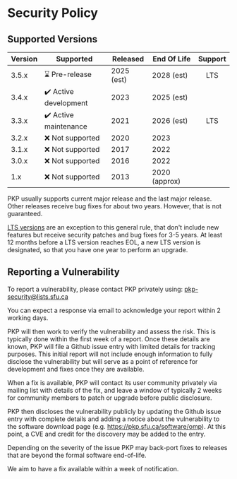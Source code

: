 # Security Policy

## Supported Versions

| Version | Supported                                             | Released      | End Of Life   | Support |
| ------- | ----------------------------------------------------- | ------------- | ------------- | :-----: |
| 3.5.x   | :hourglass:        Pre-release                        | 2025 (est)    | 2028 (est)    | LTS     |
| 3.4.x   | :heavy_check_mark: Active development                 | 2023          | 2025 (est)    |         |
| 3.3.x   | :heavy_check_mark: Active maintenance                 | 2021          | 2026 (est)    | LTS     |
| 3.2.x   | :x: Not supported                                     | 2020          | 2023          |         |
| 3.1.x   | :x: Not supported                                     | 2017          | 2022          |         |
| 3.0.x   | :x: Not supported                                     | 2016          | 2022          |         |
| 1.x     | :x: Not supported                                     | 2013          | 2020 (approx) |         |

PKP usually supports current major release and the last major release.
Other releases receive bug fixes for about two years. However, that is not guaranteed.

[LTS versions](https://pkp.sfu.ca/2022/02/15/pkp-announces-long-term-support-lts-software-releases/) are an exception to this general rule, that don't include new features but receive security patches and bug fixes for 3-5 years.
At least 12 months before a LTS version reaches EOL, a new LTS version is designated, so that you have one year to perform an upgrade.

## Reporting a Vulnerability

To report a vulnerability, please contact PKP privately using: pkp-security@lists.sfu.ca

You can expect a response via email to acknowledge your report within 2 working days.

PKP will then work to verify the vulnerability and assess the risk. This is typically done within the first week of a report. Once these details are known, PKP will file a Github issue entry with limited details for tracking purposes. This initial report will not include enough information to fully disclose the vulnerability but will serve as a point of reference for development and fixes once they are available.

When a fix is available, PKP will contact its user community privately via mailing list with details of the fix, and leave a window of typically 2 weeks for community members to patch or upgrade before public disclosure.

PKP then discloses the vulnerability publicly by updating the Github issue entry with complete details and adding a notice about the vulnerability to the software download page (e.g. https://pkp.sfu.ca/software/omp). At this point, a CVE and credit for the discovery may be added to the entry.

Depending on the severity of the issue PKP may back-port fixes to releases that are beyond the formal software end-of-life.

We aim to have a fix available within a week of notification.
